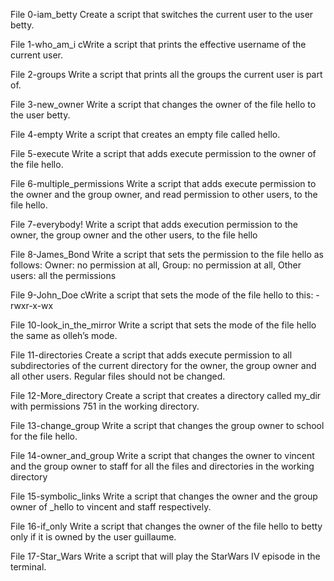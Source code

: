 File 0-iam_betty Create a script that switches the current user to the user betty.

File 1-who_am_i cWrite a script that prints the effective username of the current user.

File 2-groups Write a script that prints all the groups the current user is part of.  

File 3-new_owner Write a script that changes the owner of the file hello to the user betty. 

File 4-empty Write a script that creates an empty file called hello. 

File 5-execute Write a script that adds execute permission to the owner of the file hello.

File 6-multiple_permissions Write a script that adds execute permission to the owner and the group owner, and read permission to other users, to the file hello.

File 7-everybody! Write a script that adds execution permission to the owner, the group owner and the other users, to the file hello

File 8-James_Bond Write a script that sets the permission to the file hello as follows: Owner: no permission at all, Group: no permission at all, Other users: all the permissions   

File 9-John_Doe cWrite a script that sets the mode of the file hello to this: -rwxr-x-wx

File 10-look_in_the_mirror Write a script that sets the mode of the file hello the same as olleh’s mode.

File 11-directories Create a script that adds execute permission to all subdirectories of the current directory for the owner, the group owner and all other users. Regular files should not be changed. 

File 12-More_directory Create a script that creates a directory called my_dir with permissions 751 in the working directory.

File 13-change_group Write a script that changes the group owner to school for the file hello.

File 14-owner_and_group Write a script that changes the owner to vincent and the group owner to staff for all the files and directories in the working directory

File 15-symbolic_links Write a script that changes the owner and the group owner of _hello to vincent and staff respectively.

File 16-if_only Write a script that changes the owner of the file hello to betty only if it is owned by the user guillaume.

File 17-Star_Wars Write a script that will play the StarWars IV episode in the terminal.  

